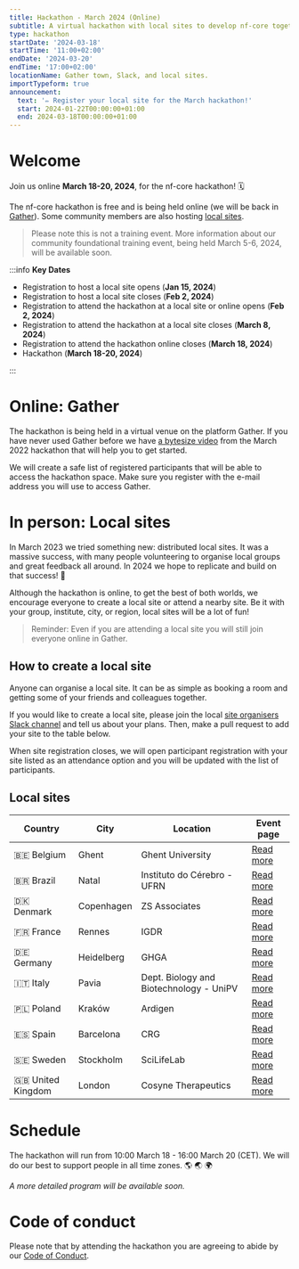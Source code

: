 ```yaml
---
title: Hackathon - March 2024 (Online)
subtitle: A virtual hackathon with local sites to develop nf-core together
type: hackathon
startDate: '2024-03-18'
startTime: '11:00+02:00'
endDate: '2024-03-20'
endTime: '17:00+02:00'
locationName: Gather town, Slack, and local sites.
importTypeform: true
announcement:
  text: '✏️ Register your local site for the March hackathon!'
  start: 2024-01-22T00:00:00+01:00
  end: 2024-03-18T00:00:00+01:00
---
```


# Welcome

Join us online **March 18-20, 2024**, for the nf-core hackathon! 🗓️

The nf-core hackathon is free and is being held online (we will be back in [Gather](https://gather.town/)).
Some community members are also hosting [local sites](#local-sites).

> Please note this is not a training event. More information about our community foundational training event, being held March 5-6, 2024, will be available soon.

:::info
**Key Dates**

- Registration to host a local site opens (**Jan 15, 2024**)
- Registration to host a local site closes (**Feb 2, 2024**)
- Registration to attend the hackathon at a local site or online opens (**Feb 2, 2024**)
- Registration to attend the hackathon at a local site closes (**March 8, 2024**)
- Registration to attend the hackathon online closes (**March 18, 2024**)
- Hackathon (**March 18-20, 2024**)

:::

# Online: Gather

The hackathon is being held in a virtual venue on the platform Gather. If you have never used Gather before we have [a bytesize video](https://nf-co.re/events/2022/bytesize-37-gathertown) from the March 2022 hackathon that will help you to get started.

We will create a safe list of registered participants that will be able to access the hackathon space. Make sure you register with the e-mail address you will use to access Gather.

<!--
To join, you will need to follow these steps:

1. Follow [this link](https://app.gather.town/app/br78S294XBCL487A/nf-core-hackathon) to find the Gather space
   - Please note that the hackathon space will not open until the event
2. Enter the email address you used to register for the hackathon
   - This is the same address from which you received this email
3. Check your email for a one-time code and enter it into the Gather window
4. Enter the space and enjoy the hackathon!
-->

# In person: Local sites

In March 2023 we tried something new: distributed local sites.
It was a massive success, with many people volunteering to organise local groups and great feedback all around.
In 2024 we hope to replicate and build on that success! 🚀

Although the hackathon is online, to get the best of both worlds, we encourage everyone to create a local site or attend a nearby site. Be it with your group, institute, city, or region, local sites will be a lot of fun!

> Reminder: Even if you are attending a local site you will still join everyone online in Gather.

## How to create a local site

Anyone can organise a local site. It can be as simple as booking a room and getting some of your friends and colleagues together.

If you would like to create a local site, please join the local [site organisers Slack channel](https://nfcore.slack.com/archives/C06E1CY29H9) and tell us about your plans. Then, make a pull request to add your site to the table below.

When site registration closes, we will open participant registration with your site listed as an attendance option and you will be updated with the list of participants.

## Local sites

<div class="table-responsive" markdown="1">

| Country           | City       | Location                                | Event page                                                      |
| ----------------- | ---------- | --------------------------------------- | --------------------------------------------------------------- |
| 🇧🇪 Belgium        | Ghent      | Ghent University                        | [Read more](./hackathon-march-2024/belgium-ghent-university.md) |
| 🇧🇷 Brazil         | Natal      | Instituto do Cérebro - UFRN             | [Read more](./hackathon-march-2024/brazil-ice-ufrn.md)          |
| 🇩🇰 Denmark        | Copenhagen | ZS Associates                           | [Read more](./hackathon-march-2024/denmark-zs.md)               |
| 🇫🇷 France         | Rennes     | IGDR                                    | [Read more](./hackathon-march-2024/france-igdr.md)              |
| 🇩🇪 Germany        | Heidelberg | GHGA                                    | [Read more](./hackathon-march-2024/germany-heidelberg.md)       |
| 🇮🇹 Italy          | Pavia      | Dept. Biology and Biotechnology - UniPV | [Read more](./hackathon-march-2024/italy-unipv.md)              |
| 🇵🇱 Poland         | Kraków     | Ardigen                                 | [Read more](./hackathon-march-2024/krakow-ardigen.md)           |
| 🇪🇸 Spain          | Barcelona  | CRG                                     | [Read more](./hackathon-march-2024/bcn-crg.md)                  |
| 🇸🇪 Sweden         | Stockholm  | SciLifeLab                              | [Read more](./hackathon-march-2024/sweden-scilifelab.md)        |
| 🇬🇧 United Kingdom | London     | Cosyne Therapeutics                     | [Read more](./hackathon-march-2024/UK-London.md)                |

</div>

<!--
| 🇧🇷 Brazil       | Natal     | Federal University of Rio Grande do Norte | [Read more](br-ufrn.md)                   |
| 🇩🇪 Germany      | Leipzig   | MPI-EVA                                   | [Read more](germany-mpi-eva.md)           |
| 🇵🇱 Poland       | Kraków    | Ardigen                                   | [Read more](krakow-ardigen.md)            |
| 🇸🇳 Senegal      | Dakar     | Institut Pasteur de Dakar                 | [Read more](senegal-pasteur-dakar.md)     |
| 🇷🇸 Serbia       | Belgrade  | APIS Assay Technologies - Startit Centar  | [Read more](rs-apis-belgrade.md)          |
| 🇿🇦 South Africa | Cape Town | Stellenbosch University                   | [Read more](south-africa-stellenbosch.md) |
| 🇬🇧 UK           | Cambridge | Wellcome Trust Genome Campus              | [Read more](uk-wellcome-campus.md)        |
| 🇬🇧 UK           | Edinburgh | MRC Institute of Genetics and Cancer      | [Read more](uk-igc-edinburgh.md)          |
| 🇬🇧 UK           | London    | Google Academy                            | [Read more](uk-google.md)                 |
| 🇺🇸 USA          | Dallas    | University of Texas at Dallas             | [Read more](usa-university-texas.md)      |
| 🇺🇸 USA          | San Jose  | Quilt Co-Working Space                    | [Read more](usa-san-jose.md)              |
| 🇺🇸 USA          | Wyoming   | The University of Wyoming                 | [Read more](usa-university-wyoming.md)    |
-->

# Schedule

The hackathon will run from 10:00 March 18 - 16:00 March 20 (CET). We will do our best to support people in all time zones. 🌎 🌏 🌍

_A more detailed program will be available soon._

# Code of conduct

Please note that by attending the hackathon you are agreeing to abide by our [Code of Conduct](https://nf-co.re/code_of_conduct).

